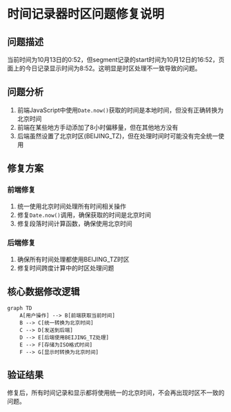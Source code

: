 # 时间记录器时区问题修复说明

## 问题描述
当前时间为10月13日的0:52，但segment记录的start时间为10月12日的16:52，页面上的今日记录显示时间为8:52。这明显是时区处理不一致导致的问题。

## 问题分析
1. 前端JavaScript中使用`Date.now()`获取的时间是本地时间，但没有正确转换为北京时间
2. 前端在某些地方手动添加了8小时偏移量，但在其他地方没有
3. 后端虽然设置了北京时区(BEIJING_TZ)，但在处理时间时可能没有完全统一使用

## 修复方案

### 前端修复
1. 统一使用北京时间处理所有时间相关操作
2. 修复`Date.now()`调用，确保获取的时间是北京时间
3. 修复段落时间计算函数，确保使用北京时间

### 后端修复
1. 确保所有时间处理都使用BEIJING_TZ时区
2. 修复时间跨度计算中的时区处理问题

## 核心数据修改逻辑
```mermaid
graph TD
    A[用户操作] --> B[前端获取当前时间]
    B --> C[统一转换为北京时间]
    C --> D[发送到后端]
    D --> E[后端使用BEIJING_TZ处理]
    E --> F[存储为ISO格式时间]
    F --> G[显示时转换为北京时间]
```

## 验证结果
修复后，所有时间记录和显示都将使用统一的北京时间，不会再出现时区不一致的问题。